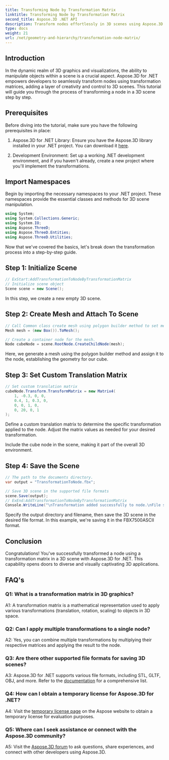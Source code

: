 ```yaml
---
title: Transforming Node by Transformation Matrix 
linktitle: Transforming Node by Transformation Matrix 
second_title: Aspose.3D .NET API
description: Transform nodes effortlessly in 3D scenes using Aspose.3D for .NET. Learn step-by-step node transformations with tutorial.
type: docs
weight: 21
url: /net/geometry-and-hierarchy/transformation-node-matrix/
---
```

## Introduction

In the dynamic realm of 3D graphics and visualizations, the ability to manipulate objects within a scene is a crucial aspect. Aspose.3D for .NET empowers developers to seamlessly transform nodes using transformation matrices, adding a layer of creativity and control to 3D scenes. This tutorial will guide you through the process of transforming a node in a 3D scene step by step.

## Prerequisites

Before diving into the tutorial, make sure you have the following prerequisites in place:

1. Aspose.3D for .NET Library: Ensure you have the Aspose.3D library installed in your .NET project. You can download it [here](https://releases.aspose.com/3d/net/).

2. Development Environment: Set up a working .NET development environment, and if you haven't already, create a new project where you'll implement the transformations.

## Import Namespaces

Begin by importing the necessary namespaces to your .NET project. These namespaces provide the essential classes and methods for 3D scene manipulation.

```csharp
using System;
using System.Collections.Generic;
using System.IO;
using Aspose.ThreeD;
using Aspose.ThreeD.Entities;
using Aspose.ThreeD.Utilities;
```

Now that we've covered the basics, let's break down the transformation process into a step-by-step guide.

## Step 1: Initialize Scene

```csharp
// ExStart:AddTransformationToNodeByTransformationMatrix            
// Initialize scene object
Scene scene = new Scene();

```

In this step, we create a new empty 3D scene.

## Step 2: Create Mesh and Attach To Scene

```csharp
// Call Common class create mesh using polygon builder method to set mesh instance 
Mesh mesh = (new Box()).ToMesh();

// Create a container node for the mesh.
Node cubeNode = scene.RootNode.CreateChildNode(mesh);
```

Here, we generate a mesh using the polygon builder method and assign it to the node, establishing the geometry for our cube.

## Step 3: Set Custom Translation Matrix

```csharp
// Set custom translation matrix
cubeNode.Transform.TransformMatrix = new Matrix4(
    1, -0.3, 0, 0,
    0.4, 1, 0.3, 0,
    0, 0, 1, 0,
    0, 20, 0, 1
);        
```

Define a custom translation matrix to determine the specific transformation applied to the node. Adjust the matrix values as needed for your desired transformation.

Include the cube node in the scene, making it part of the overall 3D environment.

## Step 4: Save the Scene

```csharp
// The path to the documents directory.
var output = "TransformationToNode.fbx";

// Save 3D scene in the supported file formats
scene.Save(output);
// ExEnd:AddTransformationToNodeByTransformationMatrix
Console.WriteLine("\nTransformation added successfully to node.\nFile saved at " + output);
```

Specify the output directory and filename, then save the 3D scene in the desired file format. In this example, we're saving it in the FBX7500ASCII format.

## Conclusion

Congratulations! You've successfully transformed a node using a transformation matrix in a 3D scene with Aspose.3D for .NET. This capability opens doors to diverse and visually captivating 3D applications.

## FAQ's

### Q1: What is a transformation matrix in 3D graphics?

A1: A transformation matrix is a mathematical representation used to apply various transformations (translation, rotation, scaling) to objects in 3D space.

### Q2: Can I apply multiple transformations to a single node?

A2: Yes, you can combine multiple transformations by multiplying their respective matrices and applying the result to the node.

### Q3: Are there other supported file formats for saving 3D scenes?

A3: Aspose.3D for .NET supports various file formats, including STL, GLTF, OBJ, and more. Refer to the [documentation](https://reference.aspose.com/3d/net/) for a comprehensive list.

### Q4: How can I obtain a temporary license for Aspose.3D for .NET?

A4: Visit the [temporary license page](https://purchase.aspose.com/temporary-license/) on the Aspose website to obtain a temporary license for evaluation purposes.

### Q5: Where can I seek assistance or connect with the Aspose.3D community?

A5: Visit the [Aspose.3D forum](https://forum.aspose.com/c/3d/18) to ask questions, share experiences, and connect with other developers using Aspose.3D.
